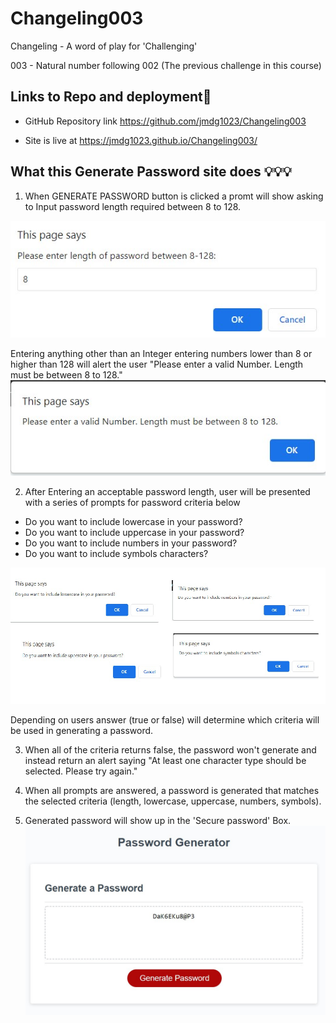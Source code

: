 # Changeling003

Changeling - A word of play for 'Challenging'

003 - Natural number following 002 (The previous challenge in this course) 

 ##  Links to Repo and deployment📌

* GitHub Repository link https://github.com/jmdg1023/Changeling003

* Site is live at https://jmdg1023.github.io/Changeling003/

 
## What this Generate Password site does 💡💡💡

1. When GENERATE PASSWORD button is clicked a promt will show asking to Input password length required between 8 to 128. 

![IMAGE_DESCRIPTION](./length.jpg)

Entering anything other than an Integer entering numbers lower than 8 or higher than 128 will alert the user "Please enter a valid Number. Length must be between 8 to 128." 
![IMAGE_DESCRIPTION](./invalid.jpg)


2. After Entering an acceptable password length, user will be presented with a series of prompts for password criteria below

* Do you want to include lowercase in your password?
* Do you want to include uppercase in your password?
* Do you want to include numbers in your password?
* Do you want to include symbols characters?

![IMAGE_DESCRIPTION](./types.jpg)


Depending on users answer (true or false) will determine which criteria will be used in generating a password.


3. When all of the criteria returns false, the password won't generate and instead return an alert saying "At least one character type should be selected. Please try again."

4. When all prompts are answered, a password is generated that matches the selected criteria (length, lowercase, uppercase, numbers, symbols).

5. Generated password will show up in the 'Secure password' Box.
![IMAGE_DESCRIPTION](./generate.jpg)











